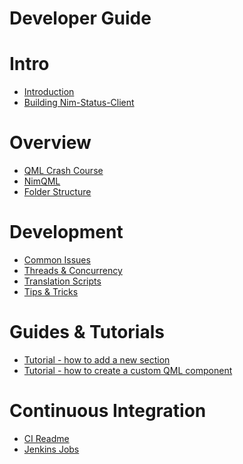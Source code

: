 # Developer Guide

Intro
===

* [Introduction]()
* [Building Nim-Status-Client]()

Overview
===

* [QML Crash Course]()
* [NimQML]()
* [Folder Structure]()

Development
===

* [Common Issues]()
* [Threads & Concurrency]()
* [Translation Scripts]()
* [Tips & Tricks]()

Guides & Tutorials
===

* [Tutorial - how to add a new section]()
* [Tutorial - how to create a custom QML component]()

Continuous Integration
===

* [CI Readme]()
* [Jenkins Jobs]()
